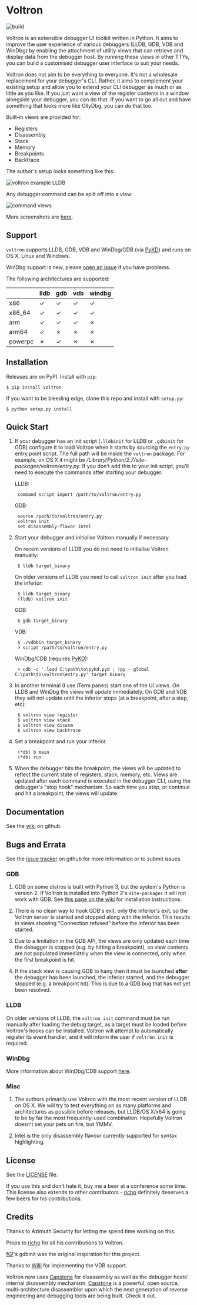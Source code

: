 Voltron
=======

![build](https://travis-ci.org/snare/voltron.svg?branch=master)

Voltron is an extensible debugger UI toolkit written in Python. It aims to improve the user experience of various debuggers (LLDB, GDB, VDB and WinDbg) by enabling the attachment of utility views that can retrieve and display data from the debugger host. By running these views in other TTYs, you can build a customised debugger user interface to suit your needs.

Voltron does not aim to be everything to everyone. It's not a wholesale replacement for your debugger's CLI. Rather, it aims to complement your existing setup and allow you to extend your CLI debugger as much or as little as you like. If you just want a view of the register contents in a window alongside your debugger, you can do that. If you want to go all out and have something that looks more like OllyDbg, you can do that too.

Built-in views are provided for:

- Registers
- Disassembly
- Stack
- Memory
- Breakpoints
- Backtrace

The author's setup looks something like this:

![voltron example LLDB](http://i.imgur.com/p3XcagJ.png)

Any debugger command can be split off into a view:

![command views](http://i.imgur.com/iatgsgN.png)

More screenshots are [here](https://github.com/snare/voltron/wiki/Screenshots).

Support
-------

`voltron` supports LLDB, GDB, VDB and WinDbg/CDB (via [PyKD](https://pykd.codeplex.com/)) and runs on OS X, Linux and Windows.

WinDbg support is new, please [open an issue](https://github.com/snare/voltron/issues) if you have problems.

The following architectures are supported:

|         | lldb | gdb | vdb | windbg |
|---------|------|-----|-----|--------|
| x86     | ✓    | ✓   | ✓   | ✓      |
| x86_64  | ✓    | ✓   | ✓   | ✓      |
| arm     | ✓    | ✓   | ✓   | ✗      |
| arm64   | ✓    | ✗   | ✗   | ✗      |
| powerpc | ✗    | ✓   | ✗   | ✗      |

Installation
------------

Releases are on PyPI. Install with `pip`:

    $ pip install voltron

If you want to be bleeding edge, clone this repo and install with `setup.py`:

    $ python setup.py install

Quick Start
-----------

1. If your debugger has an init script (`.lldbinit` for LLDB or `.gdbinit` for GDB) configure it to load Voltron when it starts by sourcing the `entry.py` entry point script. The full path will be inside the `voltron` package. For example, on OS X it might be */Library/Python/2.7/site-packages/voltron/entry.py*. If you don't add this to your init script, you'll need to execute the commands after starting your debugger.

    LLDB:

        command script import /path/to/voltron/entry.py

    GDB:

        source /path/to/voltron/entry.py
        voltron init
        set disassembly-flavor intel

2. Start your debugger and initialise Voltron manually if necessary.

    On recent versions of LLDB you do not need to initialise Voltron manually:

        $ lldb target_binary

    On older versions of LLDB you need to call `voltron init` after you load the inferior:

        $ lldb target_binary
        (lldb) voltron init

    GDB:

        $ gdb target_binary

    VDB:

        $ ./vdbbin target_binary
        > script /path/to/voltron/entry.py

    WinDbg/CDB (requires [PyKD](https://pykd.codeplex.com/)):

        > cdb -c '.load C:\path\to\pykd.pyd ; !py --global C:\path\to\voltron\entry.py' target_binary

3. In another terminal (I use iTerm panes) start one of the UI views. On LLDB and WinDbg the views will update immediately. On GDB and VDB they will not update until the inferior stops (at a breakpoint, after a step, etc):

        $ voltron view register
        $ voltron view stack
        $ voltron view disasm
        $ voltron view backtrace

4. Set a breakpoint and run your inferior.

        (*db) b main
        (*db) run

5. When the debugger hits the breakpoint, the views will be updated to reflect the current state of registers, stack, memory, etc. Views are updated after each command is executed in the debugger CLI, using the debugger's "stop hook" mechanism. So each time you step, or continue and hit a breakpoint, the views will update.

Documentation
-------------

See the [wiki](https://github.com/snare/voltron/wiki) on github.

Bugs and Errata
---------------

See the [issue tracker](https://github.com/snare/voltron/issues) on github for more information or to submit issues.

### GDB

1. GDB on some distros is built with Python 3, but the system's Python is version 2. If Voltron is installed into Python 2's `site-packages` it will not work with GDB. See [this page on the wiki](https://github.com/snare/voltron/wiki/Voltron-on-Ubuntu-14.04-with-GDB) for installation instructions.

2. There is no clean way to hook GDB's exit, only the inferior's exit, so the Voltron server is started and stopped along with the inferior. This results in views showing "Connection refused" before the inferior has been started.

3. Due to a limitation in the GDB API, the views are only updated each time the debugger is stopped (e.g. by hitting a breakpoint), so view contents are not populated immediately when the view is connected, only when the first breakpoint is hit.

4. If the stack view is causing GDB to hang then it must be launched **after** the debugger has been launched, the inferior started, and the debugger stopped (e.g. a breakpoint hit). This is due to a GDB bug that has not yet been resolved.

### LLDB

On older versions of LLDB, the `voltron init` command must be run manually after loading the debug target, as a target must be loaded before Voltron's hooks can be installed. Voltron will attempt to automatically register its event handler, and it will inform the user if `voltron init` is required.

### WinDbg

More information about WinDbg/CDB support [here](https://github.com/snare/voltron/wiki/WinDbg).

### Misc

1. The authors primarily use Voltron with the most recent version of LLDB on OS X. We will try to test everything on as many platforms and architectures as possible before releases, but LLDB/OS X/x64 is going to be by far the most frequently-used combination. Hopefully Voltron doesn't set your pets on fire, but YMMV.

2. Intel is the only disassembly flavour currently supported for syntax highlighting.

License
-------

See the [LICENSE](https://github.com/snare/voltron/blob/master/LICENSE) file.

If you use this and don't hate it, buy me a beer at a conference some time. This license also extends to other contributors - [richo](http://github.com/richo) definitely deserves a few beers for his contributions.

Credits
-------

Thanks to Azimuth Security for letting me spend time working on this.

Props to [richo](http://github.com/richo) for all his contributions to Voltron.

[fG!](http://github.com/gdbinit)'s gdbinit was the original inspiration for this project.

Thanks to [Willi](http://github.com/williballenthin) for implementing the VDB support.

Voltron now uses [Capstone](http://www.capstone-engine.org) for disassembly as well as the debugger hosts' internal disassembly mechanism. [Capstone](http://www.capstone-engine.org) is a powerful, open source, multi-architecture disassembler upon which the next generation of reverse engineering and debugging tools are being built. Check it out.
